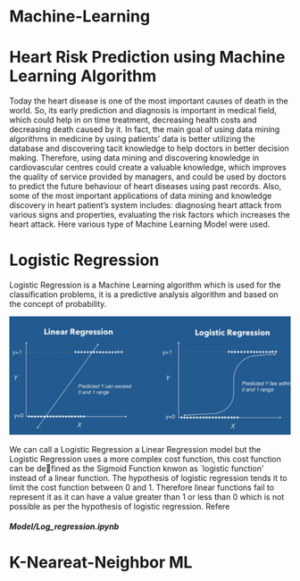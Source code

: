 # Machine-Learning
# Heart Risk Prediction using Machine Learning Algorithm
Today the heart disease is one of the most important causes of death in the world. So, its early prediction and diagnosis 
is important in medical field, which could help in on time treatment, decreasing health costs and decreasing death caused by 
it. In fact, the main goal of using data mining algorithms in medicine by using patients’ data is better utilizing the database
and discovering tacit knowledge to help doctors in better decision making. Therefore, using data mining and discovering knowledge 
in cardiovascular centres could create a valuable knowledge, which improves the quality of service provided by managers, and could 
be used by doctors to predict the future behaviour of heart diseases using past records. Also, some of the most important applications 
of data mining and knowledge discovery in heart patient’s system includes: diagnosing heart attack from various signs and properties, 
evaluating the risk factors which increases the heart attack. Here various type of Machine Learning Model were used. 

# Logistic Regression
Logistic Regression is a Machine Learning algorithm which is used for the classification problems, it is a predictive analysis algorithm and based on the concept of probability.

![](Images/lr1.png)

We can call a Logistic Regression a Linear Regression model but the Logistic Regression uses a
more complex cost function, this cost function can be defined as the Sigmoid Function knwon as
`logistic function' instead of a linear function. The hypothesis of logistic regression tends it to limit the cost function between 0 and 1. Therefore linear functions fail to represent it as it can have a value greater than 1 or less than 0 which
is not possible as per the hypothesis of logistic regression.  Refere 
##### Model/Log_regression.ipynb

# K-Neareat-Neighbor ML
